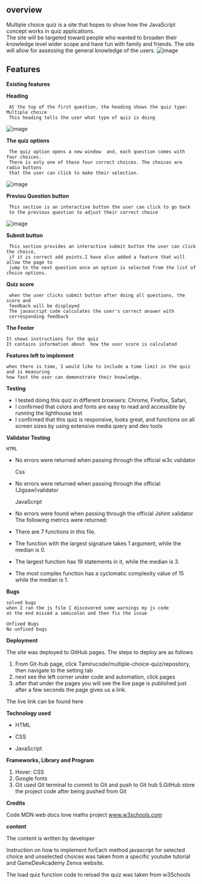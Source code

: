 ## overview
 
Multiple choice quiz is a site that hopes to show how the JavaScript concept works in quiz applications.  
The site will be targeted toward people who wanted to broaden their knowledge level wider scope and have fun 
with family and friends. The site will allow for assessing the general knowledge of the users.
![image](https://user-images.githubusercontent.com/116649197/217908833-62492079-806a-460c-ae29-5375f1407ab2.png)
## Features 

   **Existing features**
	
   **Heading**
			
     At the top of the first question, the heading shows the quiz type: Multiple choice
	 This heading tells the user what type of quiz is doing 
![image](https://user-images.githubusercontent.com/116649197/217958869-b1445efe-6bf4-4bc9-8e54-9b7dace05f6a.png)
			
   **The quiz options**
			
     The quiz option opens a new window  and, each question comes with four choices.
 	 There is only one of these four correct choices. The choices are radio buttons 
     that the user can click to make their selection.
![image](https://user-images.githubusercontent.com/116649197/217959756-4353f6c8-b1a4-4f83-9928-9d77ae2c895e.png)


  **Previou Question button**
            
     This section is an interactive button the user can click to go back 
     to the previous question to adjust their correct choice
![image](https://user-images.githubusercontent.com/116649197/217960228-19c061e5-3550-45b1-a125-b98c49b50983.png)


  **Submit button**
     
     This section provides an interactive submit button the user can click the choice, 
     if it is correct add points.I have also added a feature that will allow the page to
     jump to the next question once an option is selected from the list of choice options.
			

**Quiz score**			

     when the user clicks submit button after doing all questions, the score and 
     feedback will be displayed
	 The javascript code calculates the user's correct answer with 
     corresponding feedback

**The Footer**
			
    It shows instructions for the quiz
    It contains information about  how the user score is calculated 

**Features left to implement**
			
	when there is time, I would like to include a time limit in the quiz and is measuring
    how fast the user can demonstrate their knowledge.

**Testing**
	
- I tested doing this quiz in different browsers: Chrome, Firefox, Safari,
- I confirmed that colors and fonts are easy to read and accessible 
    by running the lighthouse test
- I confirmed that this quiz is responsive,  looks great, and functions 
    on all screen sizes by using extensive media query and dev tools

**Validator Testing**
				
    HTML
- No errors were returned when passing through the official w3c validator
			
	Css
- No errors were returned when passing through the official (Jigsaw)validator

    JavaScript
- No errors were found when passing through the official Jshint validator
    The following metrics were returned:
- There are 7 functions in this file.
- The function with the largest signature takes 1 argument, while the median is 0.
- The largest function has 19 statements in it, while the median is 3.
- The most complex function has a cyclomatic complexity value of 15 while the median is 1.


**Bugs**
	
    solved bugs
	when I ran the js file I discovered some warnings my js code 
    at the end missed a semicolon and then fix the issue

    Unfixed Bugs
	No unfixed bugs

			
**Deployment**

The site was deployed to GitHub pages. The steps to deploy are as follows
1. From Git-hub page, click Tamirucode/multiple-choice-quiz/repository, 
   then navigate to the setting tab
2. next see the left corner under code and automation, click pages
3. after that under the  pages you will see the live page is published
  just after a few seconds the page gives us a link.

The live link can be found here 

**Technology used**

- HTML

- CSS

- JavaScript


**Frameworks, Library and Program**
1. Hover: CSS
2. Google fonts
4. Git
	used Git terminal to commit to Git and push to Git hub
5.GitHub
	store the project code after being pushed from Git


**Credits**

  Code
     MDN web docs
     love maths project
	 www.w3schools.com

**content**
 
 The content is written by developer
 
 Instruction on how to implement forEach method javascript
 for selected choice and unselected choices was taken from a specific 
 youtube tutorial and GameDevAcademy Zenva website.
 
 The load quiz function code to reload the quiz was taken from w3Schools 

